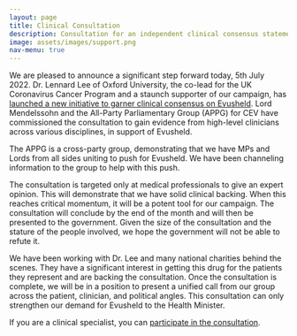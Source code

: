 ```yaml
---
layout: page
title: Clinical Consultation
description: Consultation for an independent clinical consensus statement for protective measures
image: assets/images/support.png
nav-menu: true
---
```

We are pleased to announce a significant step forward today, 5th July 2022. Dr. Lennard Lee of Oxford University, the co-lead for the UK Coronavirus Cancer Program and a staunch supporter of our campaign, has [launched a new initiative to garner clinical consensus on Evusheld](/assets/downloads/2022-07-05-APPG.pdf). Lord Mendelssohn and the All-Party Parliamentary Group (APPG) for CEV have commissioned the consultation to gain evidence from high-level clinicians across various disciplines, in support of Evusheld.

The APPG is a cross-party group, demonstrating that we have MPs and Lords from all sides uniting to push for Evusheld. We have been channeling information to the group to help with this push.

The consultation is targeted only at medical professionals to give an expert opinion. This will demonstrate that we have solid clinical backing. When this reaches critical momentum, it will be a potent tool for our campaign. The consultation will conclude by the end of the month and will then be presented to the government. Given the size of the consultation and the stature of the people involved, we hope the government will not be able to refute it.

We have been working with Dr. Lee and many national charities behind the scenes. They have a significant interest in getting this drug for the patients they represent and are backing the consultation. Once the consultation is complete, we will be in a position to present a unified call from our group across the patient, clinician, and political angles. This consultation can only strengthen our demand for Evusheld to the Health Minister.

If you are a clinical specialist, you can [participate in the consultation](https://protect-eu.mimecast.com/s/mnfACGv3jf1BVxpNc74_gI?domain=forms.office.com).
